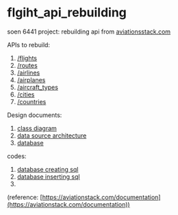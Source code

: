 # flgiht_api_rebuilding
soen 6441 project: rebuilding api from [aviationsstack.com](https://aviationstack.com/documentation)

APIs to rebuild:

1. [/flights](/documents/APIs/flights.md) 
2. [/routes](/documents/APIs/routes.md)
3. [/airlines](/documents/APIs/airlines.md)
4. [/airplanes](/documents/APIs/airplanes.md)
5. [/aircraft_types](/documents/APIs/aircraft_types.md)
7. [/cities](/documents/APIs/cities.md)
8. [/countries](/documents/APIs/countries.md)
 
Design documents:

1. [class diagram](/documents/design_documents/class_diagram.md)
2. [data source architecture](/documents/design_documents/data_source.md)
3. [database](/documents/database_design/database_tables.md)
 
codes:
1. [database creating sql](/codes/sql/createTable.sql)
2. [database inserting sql](/codes/sql/insertTable.sql)
3.
 
(reference: [https://aviationstack.com/documentation](https://aviationstack.com/documentation))

    
    

